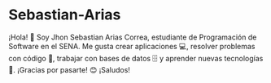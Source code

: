 # Sebastian-Arias
¡Hola! 👋 Soy Jhon Sebastian Arias Correa, estudiante de Programación de Software en el SENA.
Me gusta crear aplicaciones 💻, resolver problemas con código 🧩, trabajar con bases de datos 🗄️ y aprender nuevas tecnologías 🚀.
¡Gracias por pasarte! 😊 ¡Saludos!

